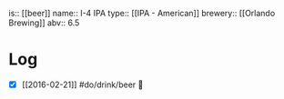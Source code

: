 is:: [[beer]]
name:: I-4 IPA
type:: [[IPA - American]]
brewery:: [[Orlando Brewing]]
abv:: 6.5

# Log
- [x] [[2016-02-21]] #do/drink/beer 🤞
